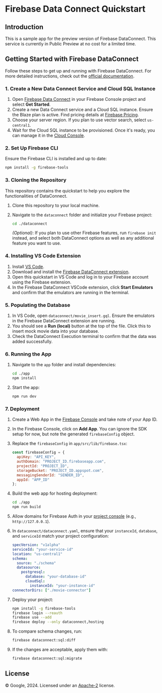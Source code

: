 # Firebase Data Connect Quickstart

## Introduction

This is a sample app for the preview version of Firebase DataConnect. This service is currently in Public Preview at no cost for a limited time.

## Getting Started with Firebase DataConnect

Follow these steps to get up and running with Firebase DataConnect. For more detailed instructions, check out the [official documentation](https://firebase.google.com/docs/data-connect/quickstart).

### 1. Create a New Data Connect Service and Cloud SQL Instance

1. Open [Firebase Data Connect](https://console.firebase.google.com/u/0/project/_/dataconnect) in your Firebase Console project and select **Get Started**.
2. Create a new Data Connect service and a Cloud SQL instance. Ensure the Blaze plan is active. Find pricing details at [Firebase Pricing](https://firebase.google.com/pricing).
3. Choose your server region. If you plan to use vector search, select `us-central1`.
4. Wait for the Cloud SQL instance to be provisioned. Once it's ready, you can manage it in the [Cloud Console](https://console.cloud.google.com/sql).

### 2. Set Up Firebase CLI

Ensure the Firebase CLI is installed and up to date:

```bash
npm install -g firebase-tools
```

### 3. Cloning the Repository

This repository contains the quickstart to help you explore the functionalities of DataConnect.

1. Clone this repository to your local machine.
2. Navigate to the `dataconnect` folder and initialize your Firebase project:

    ```bash
    cd ./dataconnect
    ```

   *(Optional)*: If you plan to use other Firebase features, run `firebase init` instead, and select both DataConnect options as well as any additional feature you want to use.

### 4. Installing VS Code Extension

1. Install [VS Code](https://code.visualstudio.com/).
2. Download and install the [Firebase DataConnect extension](https://marketplace.visualstudio.com/items?itemName=GoogleCloudTools.firebase-dataconnect-vscode).
3. Open this quickstart in VS Code and log in to your Firebase account using the Firebase extension.
4. In the Firebase DataConnect VSCode extension, click **Start Emulators** and confirm that the emulators are running in the terminal.

### 5. Populating the Database

1. In VS Code, open `dataconnect/movie_insert.gql`. Ensure the emulators in the Firebase DataConnect extension are running.
2. You should see a **Run (local)** button at the top of the file. Click this to insert mock movie data into your database.
3. Check the DataConnect Execution terminal to confirm that the data was added successfully.

### 6. Running the App

1. Navigate to the `app` folder and install dependencies:

    ```bash
    cd ./app
    npm install
    ```

2. Start the app:

    ```bash
    npm run dev
    ```

### 7. Deployment

1. Create a Web App in the [Firebase Console](https://console.firebase.google.com) and take note of your App ID.
2. In the Firebase Console, click on **Add App**. You can ignore the SDK setup for now, but note the generated `firebaseConfig` object.
3. Replace the `firebaseConfig` in `app/src/lib/firebase.tsx`:

    ```javascript
    const firebaseConfig = {
      apiKey: "API_KEY",
      authDomain: "PROJECT_ID.firebaseapp.com",
      projectId: "PROJECT_ID",
      storageBucket: "PROJECT_ID.appspot.com",
      messagingSenderId: "SENDER_ID",
      appId: "APP_ID"
    };
    ```

4. Build the web app for hosting deployment:

    ```bash
    cd ./app
    npm run build
    ```

5. Allow domains for Firebase Auth in your [project console](https://console.firebase.google.com/project/_/authentication/settings) (e.g., `http://127.0.0.1`).
6. In `dataconnect/dataconnect.yaml`, ensure that your `instanceId`, `database`, and `serviceId` match your project configuration:

    ```yaml
    specVersion: "v1alpha"
    serviceId: "your-service-id"
    location: "us-central1"
    schema:
      source: "./schema"
      datasource:
        postgresql:
          database: "your-database-id"
          cloudSql:
            instanceId: "your-instance-id"
    connectorDirs: ["./movie-connector"]
    ```

7. Deploy your project:

    ```bash
    npm install -g firebase-tools
    firebase login --reauth
    firebase use --add
    firebase deploy --only dataconnect,hosting
    ```

8. To compare schema changes, run:

    ```bash
    firebase dataconnect:sql:diff
    ```

9. If the changes are acceptable, apply them with:

    ```bash
    firebase dataconnect:sql:migrate
    ```

## License

© Google, 2024. Licensed under an [Apache-2](../LICENSE) license.

